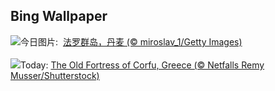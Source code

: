 ## Bing Wallpaper
![](https://www.bing.com/th?id=OHR.SaksunFaroe_ZH-CN7150180006_UHD.jpg&w=1000)今日图片: &nbsp;[法罗群岛，丹麦 (© miroslav_1/Getty Images)](https://www.bing.com/th?id=OHR.SaksunFaroe_ZH-CN7150180006_UHD.jpg)
<br><br/>
![](https://www.bing.com/th?id=OHR.OldFortress_EN-US3033490074_UHD.jpg&w=1000)Today: [The Old Fortress of Corfu, Greece (© Netfalls Remy Musser/Shutterstock)](https://www.bing.com/th?id=OHR.OldFortress_EN-US3033490074_UHD.jpg)
<br><br/>

